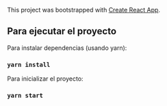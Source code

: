 This project was bootstrapped with [Create React App](https://github.com/facebook/create-react-app).

## Para ejecutar el proyecto

Para instalar dependencias (usando yarn):

### `yarn install`

Para inicializar el proyecto:

### `yarn start`

